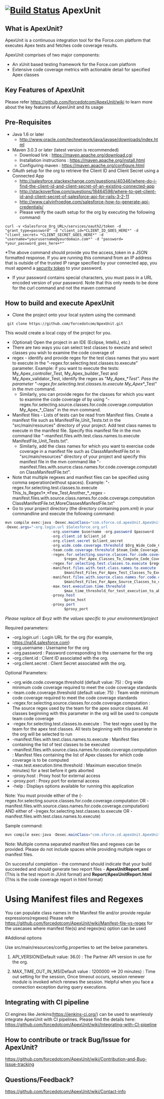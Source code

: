 [![Build Status](https://travis-ci.org/forcedotcom/ApexUnit.svg?branch=master)](https://travis-ci.org/forcedotcom/ApexUnit)
ApexUnit
========

## What is ApexUnit?
ApexUnit is a continuous integration tool for the Force.com platform that executes Apex tests and fetches code coverage results.

ApexUnit comprises of two major components:
- An xUnit based testing framework for the Force.com platform
- Extensive code coverage metrics with actionable detail for specified Apex classes

## Key Features of ApexUnit
Please refer https://github.com/forcedotcom/ApexUnit/wiki to learn more about the key features of ApexUnit and its usage

## Pre-Requisites
- Java 1.6 or later 
  - http://www.oracle.com/technetwork/java/javase/downloads/index.html 
- Maven 3.0.3 or later (latest version is recommended)
  - Download link : https://maven.apache.org/download.cgi 
  - Installation instructions : https://maven.apache.org/install.html
  - Configuring maven : https://maven.apache.org/configure.html
- OAuth setup for the org to retrieve the Client ID and Client Secret using a Connected App
  - http://salesforce.stackexchange.com/questions/40346/where-do-i-find-the-client-id-and-client-secret-of-an-existing-connected-app
  - http://stackoverflow.com/questions/18464598/where-to-get-client-id-and-client-secret-of-salesforce-api-for-rails-3-2-11 
  - http://www.calvinfroedge.com/salesforce-how-to-generate-api-credentials/
  - Please verify the oauth setup for the org by executing the following command: 
```shell
curl -v <Salesforce_Org_URL>/services/oauth2/token -d "grant_type=password" -d "client_id=*CLIENT_ID_GOES_HERE*" -d "client_secret= *CLIENT_SECRET_GOES_HERE*" -d "username=*yourusername@yourdomain.com*" -d "password= *your_password_goes_here+*"
```
*The above command should provide you the access_token in a JSON formatted response. If you are running this command from an IP address that is outside of the trusted IP range specified by your connected app, you must append a [security token](https://help.salesforce.com/apex/HTViewHelpDoc?id=user_security_token.htm&language=en) to your password.
+ If your password contains special characters, you must pass in a URL encoded version of your password. Note that this only needs to be done for the curl command and not the maven command
  
## How to build and execute ApexUnit
- Clone the project onto your local system using the command:
```shell
 git clone https://github.com/forcedotcom/ApexUnit.git 
``` 
This would create a local copy of the project for you.
- (Optional) Open the project in an IDE (Eclipse, IntelliJ, etc.) 
-  There are two ways you can select test classes to execute and select classes you wish to examine the code coverage of
  - regex - identify and provide regex for the test class names that you want to execute in the "-regex.for.selecting.test.classes.to.execute" parameter. Example: if you want to execute the tests: My_Apex_controller_Test, My_Apex_builder_Test and My_Apex_validator_Test, identify the regex as "My_Apex_\*_Test". Pass the parameter "-regex.for.selecting.test.classes.to.execute My_Apex_\*_Test" in the mvn command.
    - Similarly, you can provide regex for the classes for which you want to examine the code coverage of by using "-regex.for.selecting.source.classes.for.code.coverage.computation My_Apex_\*_Class" in the mvn command.
  - Manifest files - Lists of tests can be read from Manifest files. Create a manifest file such as ManifestFile_Unit_Tests.txt in the "src/main/resources" directory of your project. Add test class names to execute in the manifest file. Specify this manifest file in the mvn command like "-manifest.files.with.test.class.names.to.execute ManifestFile_Unit_Tests.txt". 
    - Similarly, add the class names for which you want to exercise code coverage in a manifest file such as ClasssManifestFile.txt in "src/main/resources" directory of your project and specify this manifest file in the mvn command like "-manifest.files.with.source.class.names.for.code.coverage.computation ClassManifestFile.txt". 
  - Note that multiple regexes and manifest files can be specified using comma seperation(without spaces). Example: "-regex.for.selecting.test.classes.to.execute This_Is_Regex1\*,\*Few_Test,Another_\*_regex -manifest.files.with.source.class.names.for.code.coverage.computation ClassManifestFile.txt,MoreClassesManifestFile.txt"
- Go to your project directory (the directory containing pom.xml) in your commandline and execute the following command:
```java
mvn compile exec:java -Dexec.mainClass="com.sforce.cd.apexUnit.ApexUnitRunner"
-Dexec.args="-org.login.url $Salesforce_org_url 
                     -org.username $username -org.password $password
                     -org.client.id $client_id 
                     -org.client.secret $client_secret
                     -org.wide.code.coverage.threshold $Org_Wide_Code_Coverage_Percentage_Threshold 
                     -team.code.coverage.threshold $team_Code_Coverage_Percentage_Threshold 
                     -regex.for.selecting.source.classes.for.code.coverage.computation 
                           $regex_For_Apex_Classes_To_Compute_Code_Coverage 
                     -regex.for.selecting.test.classes.to.execute $regex_For_Apex_Test_Classes_To_Execute 
                     -manifest.files.with.test.class.names.to.execute   
                           $manifest_Files_For_Apex_Test_Classes_To_Execute 
                     -manifest.files.with.source.class.names.for.code.coverage.computation 
                           $manifest_Files_For_Apex_Source_Classes_to_compute_code_coverage
                     -max.test.execution.time.threshold 
                           $max_time_threshold_for_test_execution_to_abort"
                     -proxy.host
                           $prox_host
                     -proxy.port
                           $proxy_port

``` 
*Please replace all $xyz with the values specific to your environment/project*

Required parameters: 
- -org.login.url : Login URL for the org (for example, https://na14.salesforce.com)
- -org.username : Username for the org
- -org.password  : Password corresponding to the username for the org
- -org.client.id : Client ID associated with the org. 
- -org.client.secret : Client Secret associated with the org.

Optional Parameters: 
- -org.wide.code.coverage.threshold (default value: 75) : Org wide minimum code coverage required to meet the code coverage standards
- -team.code.coverage.threshold (default value: 75) : Team wide minimum code coverage required to meet the code coverage standards
- -regex.for.selecting.source.classes.for.code.coverage.computation : The source regex used by the team for the apex source classes. All classes beginning with this parameter in the org will be used to compute team code coverage
- -regex.for.selecting.test.classes.to.execute  : The test regex used by the team for the apex test classes. All tests beginning with this parameter in the org will be selected to run
- -manifest.files.with.test.class.names.to.execute : Manifest files containing the list of test classes to be executed
- -manifest.files.with.source.class.names.for.code.coverage.computation : Manifest files containing the list of Apex classes for which code coverage is to be computed
- -max.test.execution.time.threshold : Maximum execution time(in minutes) for a test before it gets aborted
- -proxy.host : Proxy host for external access
- -proxy.port : Proxy port for external access
- -help : Displays options available for running this application

Note: You must provide either of the (-regex.for.selecting.source.classes.for.code.coverage.computation OR -manifest.files.with.source.class.names.for.code.coverage.computation) AND either of  -(regex.for.selecting.test.classes.to.execute OR -manifest.files.with.test.class.names.to.execute)

Sample command: 
```java
mvn compile exec:java -Dexec.mainClass="com.sforce.cd.apexUnit.ApexUnitRunner" -Dexec.args=" -org.login.url https://na14.salesforce.com -org.username yourusername@salesforce.com -org.password yourpassword-org.wide.code.coverage.threshold 75  -team.code.coverage.threshold 80 -org.client.id CLIENT_ID_FROM_CONNECTED_APP -org.client.secret CLIENT_SECRET_FROM_CONNECTED_APP -regex.for.selecting.test.classes.to.execute your_regular_exp1_for_test_classes,your_regular_exp2_for_test_classes -regex.for.selecting.source.classes.for.code.coverage.computation your_regular_exp1_for_source_classes,your_regular_exp2_for_source_classes -manifest.files.with.test.class.names.to.execute ManifestFile.txt -manifest.files.with.source.class.names.for.code.coverage.computation ClassManifestFile.txt -max.test.execution.time.threshold 10 -proxy.host your.proxy-if-required.net -proxy.port 8080"
```
Note: Multiple comma separated manifest files and regexes can be provided. Please do not include spaces while providing multiple regex or manifest files.

On successful completion - the command should indicate that your build succeeded and should generate two report files - **ApexUnitReport.xml** (This is the test report in JUnit format) and **Report/ApexUnitReport.html** (This is the code coverage report in html format)

# Using Manifest files and Regexes

You can populate class names in the Manifest file and/or provide regular expressions(regexes) 
Please refer https://github.com/forcedotcom/ApexUnit/wiki/Manifest-file-vs-regex for the usecases where manifest file(s) and regex(es) option can be used

#Addional options

Use src/main/resources/config.properties to set the below parameters.

1. API_VERSION(Default value: 36.0) : The Partner API version in use for the org. 

2. MAX_TIME_OUT_IN_MS(Default value : 1200000 ==> 20 minutes) : Time out setting for the session, Once timeout occurs, session renewer module is invoked which renews the session. Helpful when you face a connection exception during query executions. 

## Integrating with CI pipeline
CI engines like Jenkins(https://jenkins-ci.org/) can be used to seamlessly integrate ApexUnit with CI pipelines.
Please find the details here: https://github.com/forcedotcom/ApexUnit/wiki/Integrating-with-CI-pipeline

## How to contribute or track Bug/Issue for ApexUnit?
https://github.com/forcedotcom/ApexUnit/wiki/Contribution-and-Bug-Issue-tracking

## Questions/Feedback?
https://github.com/forcedotcom/ApexUnit/wiki/Contact-info
